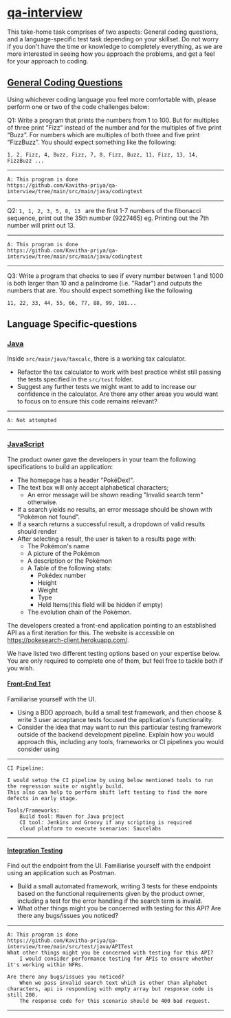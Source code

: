 # <ins>qa-interview</ins>

This take-home task comprises of two aspects: General coding questions, and a language-specific test task depending on your skillset. Do not worry if you don't have the time or knowledge to completely everything, as we are more interested in seeing how you approach the problems, and get a feel for your approach to coding. 

## <ins>General Coding Questions</ins>

Using whichever coding language you feel more comfortable with, please perform one or two of the code challenges below:


Q1: Write a program that prints the numbers from 1 to 100. But for multiples of three print “Fizz” instead of the number and for the multiples of five print “Buzz”. For numbers which are multiples of both three and five print “FizzBuzz”. 
You should expect something like the following: 
```
1, 2, Fizz, 4, Buzz, Fizz, 7, 8, Fizz, Buzz, 11, Fizz, 13, 14, FizzBuzz ...
```
************************************
    A: This program is done
    https://github.com/Kavitha-priya/qa-interview/tree/main/src/main/java/codingtest
************************************

Q2: 
```1, 1, 2, 3, 5, 8, 13 ``` are the first 1-7 numbers of the fibonacci sequence, print out the 35th number (9227465)
eg. Printing out the 7th number will print out 13.

************************************
    A: This program is done
    https://github.com/Kavitha-priya/qa-interview/tree/main/src/main/java/codingtest
************************************

Q3: Write a program that checks to see if every number between 1 and 1000 is both larger than 10 and a palindrome (i.e. "Radar") and outputs the numbers that are.
You should expect something like the following 
```
11, 22, 33, 44, 55, 66, 77, 88, 99, 101...
```

## Language Specific-questions
### <ins>Java</ins>

Inside `src/main/java/taxcalc`, there is a working tax calculator. 

- Refactor the tax calculator to work with best practice whilst still passing the tests specified in the `src/test` folder.
- Suggest any further tests we might want to add to increase our confidence in the calculator. Are there any other areas you would want to focus on to ensure this code remains relevant?

************************************
    A: Not attempted
************************************

### <ins>JavaScript</ins>


The product owner gave the developers in your team the following specifications to build an application:

-  The homepage has a header "PokéDex!".
-  The text box will only accept alphabetical characters;
   - An error message will be shown reading "Invalid search term" otherwise.
- If a search yields no results, an error message should be shown with "Pokémon not found".
- If a search returns a successful result, a dropdown of valid results should render
- After selecting a result, the user is taken to a results page with:
    - The Pokémon's name
    - A picture of the Pokémon
    - A description or the Pokémon
    - A Table of the following stats:
        - Pokédex number
        - Height
        - Weight
        - Type
        - Held Items(this field will be hidden if empty)
    - The evolution chain of the Pokémon.

The developers created a front-end application pointing to an established API as a first iteration for this. The website is accessible on https://pokesearch-client.herokuapp.com/.

We have listed two different testing options based on your expertise below. You are only required to complete one of them, but feel free to tackle both if you wish.


#### <ins>Front-End Test</ins>
Familiarise yourself with the UI.

- Using a BDD approach, build a small test framework, and then choose & write 3 user acceptance tests focused the application's functionality. 
- Consider the idea that may want to run this particular testing framework outside of the backend development pipeline. Explain how you would approach this, including any tools, frameworks or CI pipelines you would consider using

************************************
    CI Pipeline:

    I would setup the CI pipeline by using below mentioned tools to run the regression suite or nightly build.
    This also can help to perform shift left testing to find the more defects in early stage.

    Tools/Frameworks:
        Build tool: Maven for Java project
        CI tool: Jenkins and Groovy if any scripting is required
        cloud platform to execute scenarios: Saucelabs
************************************


#### <ins>Integration Testing</ins>
Find out the endpoint from the UI. Familiarise yourself with the endpoint using an application such as Postman.
- Build a small automated framework, writing 3 tests for these endpoints based on the functional requirements given by the product owner, including a test for the error handling if the search term is invalid.
- What other things might you be concerned with testing for this API? Are there any bugs/issues you noticed?

************************************
    A: This program is done
    https://github.com/Kavitha-priya/qa-interview/tree/main/src/test/java/APITest
    What other things might you be concerned with testing for this API?
        I would consider performance testing for APIs to ensure whether it's working within NFRs.
    
    Are there any bugs/issues you noticed?
        When we pass invalid search text which is other than alphabet characters, api is responding with empty array but response code is still 200.
        The response code for this scenario should be 400 bad request.

************************************


